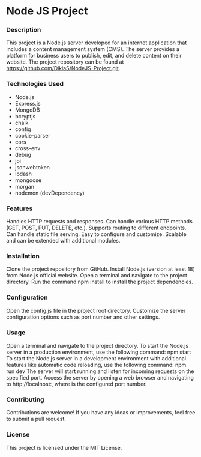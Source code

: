 # Node JS Project

### Description
This project is a Node.js server developed for an internet application that includes a content management system (CMS). The server provides a platform for business users to publish, edit, and delete content on their website. 
The project repository can be found at https://github.com/DiklaS/NodeJS-Project.git.

### Technologies Used
- Node.js
- Express.js
- MongoDB
- bcryptjs
- chalk
- config
- cookie-parser
- cors
- cross-env
- debug
- joi
- jsonwebtoken
- lodash
- mongoose
- morgan
- nodemon (devDependency)

### Features
Handles HTTP requests and responses.
Can handle various HTTP methods (GET, POST, PUT, DELETE, etc.).
Supports routing to different endpoints.
Can handle static file serving.
Easy to configure and customize.
Scalable and can be extended with additional modules.

### Installation
Clone the project repository from GitHub.
Install Node.js (version at least 18) from Node.js official website.
Open a terminal and navigate to the project directory.
Run the command npm install to install the project dependencies.

### Configuration
Open the config.js file in the project root directory.
Customize the server configuration options such as port number and other settings.

### Usage
Open a terminal and navigate to the project directory.
To start the Node.js server in a production environment, use the following command: npm start
To start the Node.js server in a development environment with additional features like automatic code reloading, use the following command: npm run dev
The server will start running and listen for incoming requests on the specified port.
Access the server by opening a web browser and navigating to http://localhost:<port>, where <port> is the configured port number.  

### Contributing
Contributions are welcome! If you have any ideas or improvements, feel free to submit a pull request.

### License
This project is licensed under the MIT License.

